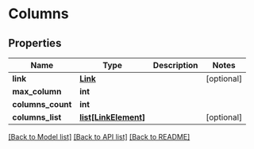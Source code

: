 # Columns

## Properties
Name | Type | Description | Notes
------------ | ------------- | ------------- | -------------
**link** | [**Link**](Link.md) |  | [optional] 
**max_column** | **int** |  | 
**columns_count** | **int** |  | 
**columns_list** | [**list[LinkElement]**](LinkElement.md) |  | [optional] 

[[Back to Model list]](../README.md#documentation-for-models) [[Back to API list]](../README.md#documentation-for-api-endpoints) [[Back to README]](../README.md)


